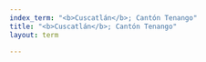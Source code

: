 ```yaml
---
index_term: "<b>Cuscatlán</b>; Cantón Tenango"
title: "<b>Cuscatlán</b>; Cantón Tenango"
layout: term

---
```

